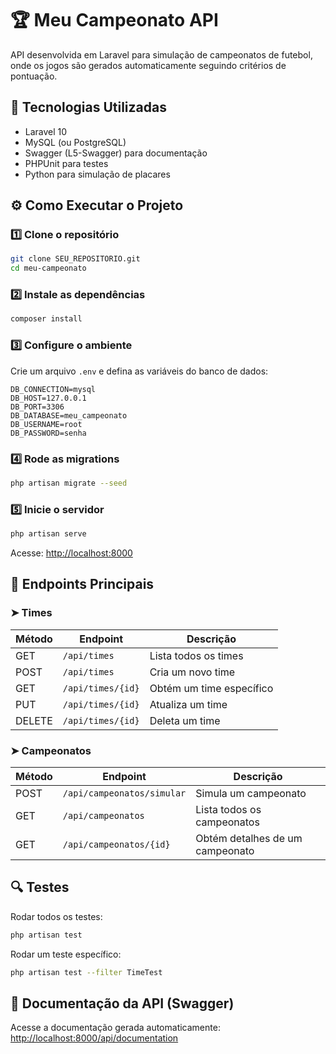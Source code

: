 # 🏆 Meu Campeonato API

API desenvolvida em Laravel para simulação de campeonatos de futebol, onde os jogos são gerados automaticamente seguindo critérios de pontuação.

## 🚀 Tecnologias Utilizadas

-   Laravel 10
-   MySQL (ou PostgreSQL)
-   Swagger (L5-Swagger) para documentação
-   PHPUnit para testes
-   Python para simulação de placares

## ⚙️ Como Executar o Projeto

### 1️⃣ Clone o repositório

```bash
git clone SEU_REPOSITORIO.git
cd meu-campeonato
```

### 2️⃣ Instale as dependências

```bash
composer install
```

### 3️⃣ Configure o ambiente

Crie um arquivo `.env` e defina as variáveis do banco de dados:

```env
DB_CONNECTION=mysql
DB_HOST=127.0.0.1
DB_PORT=3306
DB_DATABASE=meu_campeonato
DB_USERNAME=root
DB_PASSWORD=senha
```

### 4️⃣ Rode as migrations

```bash
php artisan migrate --seed
```

### 5️⃣ Inicie o servidor

```bash
php artisan serve
```

Acesse: [http://localhost:8000](http://localhost:8000)

## 📌 Endpoints Principais

### ➤ Times

| Método | Endpoint          | Descrição                |
| ------ | ----------------- | ------------------------ |
| GET    | `/api/times`      | Lista todos os times     |
| POST   | `/api/times`      | Cria um novo time        |
| GET    | `/api/times/{id}` | Obtém um time específico |
| PUT    | `/api/times/{id}` | Atualiza um time         |
| DELETE | `/api/times/{id}` | Deleta um time           |

### ➤ Campeonatos

| Método | Endpoint                   | Descrição                       |
| ------ | -------------------------- | ------------------------------- |
| POST   | `/api/campeonatos/simular` | Simula um campeonato            |
| GET    | `/api/campeonatos`         | Lista todos os campeonatos      |
| GET    | `/api/campeonatos/{id}`    | Obtém detalhes de um campeonato |

## 🔍 Testes

Rodar todos os testes:

```bash
php artisan test
```

Rodar um teste específico:

```bash
php artisan test --filter TimeTest
```

## 📄 Documentação da API (Swagger)

Acesse a documentação gerada automaticamente:
[http://localhost:8000/api/documentation](http://localhost:8000/api/documentation)
